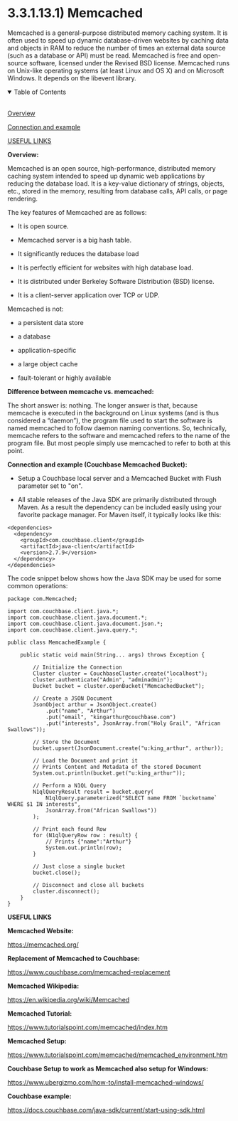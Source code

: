 # 3.3.1.13.1) Memcached

Memcached is a general-purpose distributed memory caching system. It is often used to speed up dynamic database-driven websites by caching data and objects in RAM to reduce the number of times an external data source (such as a database or API) must be read. Memcached is free and open-source software, licensed under the Revised BSD license. Memcached runs on Unix-like operating systems (at least Linux and OS X) and on Microsoft Windows. It depends on the libevent library.

<details open>
<summary>Table of Contents</summary>
<br>

[Overview](#h1)

[Connection and example](#h2)

[USEFUL LINKS](#h3)

</details>

<a name="h1"/>

**Overview:**

Memcached is an open source, high-performance, distributed memory caching system intended to speed up dynamic web applications by reducing the database load. It is a key-value dictionary of strings, objects, etc., stored in the memory, resulting from database calls, API calls, or page rendering.

The key features of Memcached are as follows:

* It is open source.

* Memcached server is a big hash table.

* It significantly reduces the database load

* It is perfectly efficient for websites with high database load.

* It is distributed under Berkeley Software Distribution (BSD) license.

* It is a client-server application over TCP or UDP.

Memcached is not:

* a persistent data store

* a database

* application-specific

* a large object cache

* fault-tolerant or highly available

**Difference between memcache vs. memcached:**

The short answer is: nothing. The longer answer is that, because memcache is executed in the background on Linux systems (and is thus considered a “daemon”), the program file used to start the software is named memcached to follow daemon naming conventions. So, technically, memcache refers to the software and memcached refers to the name of the program file. But most people simply use memcached to refer to both at this point.

<a name="h2"/>

**Connection and example (Couchbase Memcached Bucket):**

* Setup a Couchbase local server and a Memcached Bucket with Flush parameter set to "on".

* All stable releases of the Java SDK are primarily distributed through Maven. As a result the dependency can be included easily using your favorite package manager. For Maven itself, it typically looks like this:
```
<dependencies>
  <dependency>
    <groupId>com.couchbase.client</groupId>
    <artifactId>java-client</artifactId>
    <version>2.7.9</version>
  </dependency>
</dependencies>
```

The code snippet below shows how the Java SDK may be used for some common operations:
```
package com.Memcached;

import com.couchbase.client.java.*;
import com.couchbase.client.java.document.*;
import com.couchbase.client.java.document.json.*;
import com.couchbase.client.java.query.*;

public class MemcachedExample {

    public static void main(String... args) throws Exception {

        // Initialize the Connection
        Cluster cluster = CouchbaseCluster.create("localhost");
        cluster.authenticate("Admin", "adminadmin");
        Bucket bucket = cluster.openBucket("MemcachedBucket");

        // Create a JSON Document
        JsonObject arthur = JsonObject.create()
            .put("name", "Arthur")
            .put("email", "kingarthur@couchbase.com")
            .put("interests", JsonArray.from("Holy Grail", "African Swallows"));

        // Store the Document
        bucket.upsert(JsonDocument.create("u:king_arthur", arthur));

        // Load the Document and print it
        // Prints Content and Metadata of the stored Document
        System.out.println(bucket.get("u:king_arthur"));

        // Perform a N1QL Query
        N1qlQueryResult result = bucket.query(
            N1qlQuery.parameterized("SELECT name FROM `bucketname` WHERE $1 IN interests",
            JsonArray.from("African Swallows"))
        );

        // Print each found Row
        for (N1qlQueryRow row : result) {
            // Prints {"name":"Arthur"}
            System.out.println(row);
        }
        
        // Just close a single bucket
        bucket.close();

        // Disconnect and close all buckets
        cluster.disconnect();
    }
}
```

<a name="h3"/>

**USEFUL LINKS**

**Memcached Website:**

https://memcached.org/

**Replacement of Memcached to Couchbase:**

https://www.couchbase.com/memcached-replacement

**Memcached Wikipedia:**

https://en.wikipedia.org/wiki/Memcached

**Memcached Tutorial:**

https://www.tutorialspoint.com/memcached/index.htm

**Memcached Setup:**

https://www.tutorialspoint.com/memcached/memcached_environment.htm

**Couchbase Setup to work as Memcached also setup for Windows:**

https://www.ubergizmo.com/how-to/install-memcached-windows/

**Couchbase example:**

https://docs.couchbase.com/java-sdk/current/start-using-sdk.html